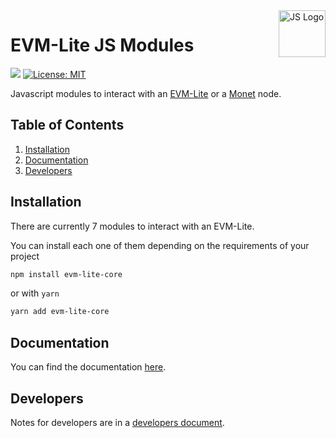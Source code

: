<img width="75px" height="75px" align="right" alt="JS Logo" src="https://upload.wikimedia.org/wikipedia/commons/thumb/9/99/Unofficial_JavaScript_logo_2.svg/1024px-Unofficial_JavaScript_logo_2.svg.png" title="Javascript Modules"/>

# EVM-Lite JS Modules

[![](https://readthedocs.org/projects/evm-lite-js/badge/?version=latest&style=flat)](https://evm-lite-js.readthedocs.io/en/latest/) [![License: MIT](https://img.shields.io/badge/License-MIT-yellow.svg)](https://opensource.org/licenses/MIT)

Javascript modules to interact with an [EVM-Lite](https://github.com/mosaicnetworks/evm-lite) or a [Monet](https://github.com/mosaicnetworks/monetd) node.

## Table of Contents

1. [Installation](#installation)
1. [Documentation](docs/index.md)
1. [Developers](#developers)

## Installation

There are currently 7 modules to interact with an EVM-Lite.

You can install each one of them depending on the requirements of your project

```bash
npm install evm-lite-core
```

or with `yarn`

```bash
yarn add evm-lite-core
```

## Documentation

You can find the documentation [here](https://evm-lite-js.readthedocs.io/en/latest/).

## Developers

Notes for developers are in a [developers document](docs/developers.md).

